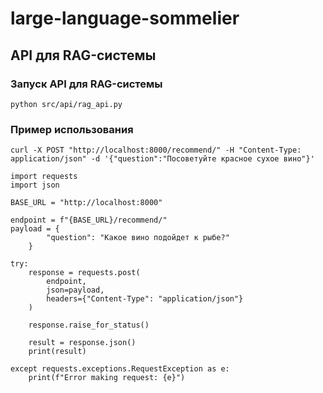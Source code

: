 # large-language-sommelier

## API для RAG-системы
### Запуск API для RAG-системы
```
python src/api/rag_api.py
```
### Пример использования
```
curl -X POST "http://localhost:8000/recommend/" -H "Content-Type: application/json" -d '{"question":"Посоветуйте красное сухое вино"}'
```

```
import requests
import json

BASE_URL = "http://localhost:8000"

endpoint = f"{BASE_URL}/recommend/"
payload = {
        "question": "Какое вино подойдет к рыбе?"
    }

try:
    response = requests.post(
        endpoint,
        json=payload,
        headers={"Content-Type": "application/json"}
    )
    
    response.raise_for_status()
    
    result = response.json()
    print(result)

except requests.exceptions.RequestException as e:
    print(f"Error making request: {e}")
```